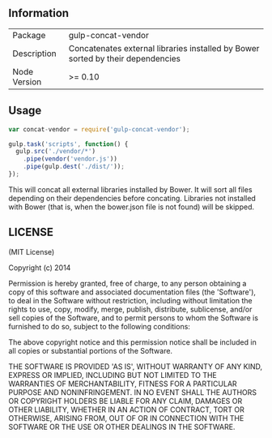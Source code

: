 ## Information

<table>
<tr> 
<td>Package</td><td>gulp-concat-vendor</td>
</tr>
<tr>
<td>Description</td>
<td>Concatenates external libraries installed by Bower sorted by their dependencies</td>
</tr>
<tr>
<td>Node Version</td>
<td>>= 0.10</td>
</tr>
</table>

## Usage

```javascript
var concat-vendor = require('gulp-concat-vendor');

gulp.task('scripts', function() {
  gulp.src('./vendor/*')
	.pipe(vendor('vendor.js'))
	.pipe(gulp.dest('./dist/'));  
});
```

This will concat all external libraries installed by Bower. It will sort all files depending on their dependencies before concating. Libraries not installed with Bower (that is, when the bower.json file is not found) will be skipped.

## LICENSE

(MIT License)

Copyright (c) 2014

Permission is hereby granted, free of charge, to any person obtaining
a copy of this software and associated documentation files (the
'Software'), to deal in the Software without restriction, including
without limitation the rights to use, copy, modify, merge, publish,
distribute, sublicense, and/or sell copies of the Software, and to
permit persons to whom the Software is furnished to do so, subject to
the following conditions:

The above copyright notice and this permission notice shall be
included in all copies or substantial portions of the Software.

THE SOFTWARE IS PROVIDED 'AS IS', WITHOUT WARRANTY OF ANY KIND,
EXPRESS OR IMPLIED, INCLUDING BUT NOT LIMITED TO THE WARRANTIES OF
MERCHANTABILITY, FITNESS FOR A PARTICULAR PURPOSE AND
NONINFRINGEMENT. IN NO EVENT SHALL THE AUTHORS OR COPYRIGHT HOLDERS BE
LIABLE FOR ANY CLAIM, DAMAGES OR OTHER LIABILITY, WHETHER IN AN ACTION
OF CONTRACT, TORT OR OTHERWISE, ARISING FROM, OUT OF OR IN CONNECTION
WITH THE SOFTWARE OR THE USE OR OTHER DEALINGS IN THE SOFTWARE.
